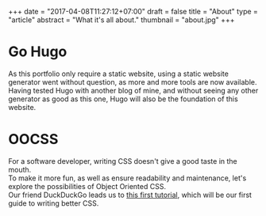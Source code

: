 +++
date = "2017-04-08T11:27:12+07:00"
draft = false
title = "About"
type = "article"
abstract = "What it's all about."
thumbnail = "about.jpg"
+++

# Go Hugo

As this portfolio only require a static website, using a static website
generator went without question, as more and more tools are now available.  
Having tested Hugo with another blog of mine, and without seeing any other
generator as good as this one, Hugo will also be the foundation of this
website.  

# OOCSS

For a software developer, writing CSS doesn't give a good taste in the mouth.  
To make it more fun, as well as ensure readability and maintenance, let's
explore the possibilities of Object Oriented CSS.  
Our friend DuckDuckGo leads us to
[this first tutorial](https://code.tutsplus.com/tutorials/object-oriented-css-what-how-and-why--net-6986),
which will be our first guide to writing better CSS.  

